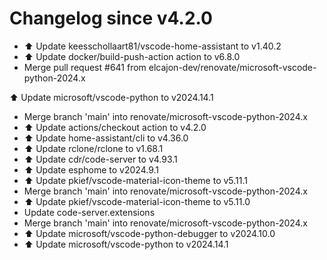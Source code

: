 # Changelog since v4.2.0
- ⬆️ Update keesschollaart81/vscode-home-assistant to v1.40.2 
- ⬆️ Update docker/build-push-action action to v6.8.0 
- Merge pull request #641 from elcajon-dev/renovate/microsoft-vscode-python-2024.x

⬆️ Update microsoft/vscode-python to v2024.14.1 
- Merge branch 'main' into renovate/microsoft-vscode-python-2024.x 
- ⬆️ Update actions/checkout action to v4.2.0 
- ⬆️ Update home-assistant/cli to v4.36.0 
- ⬆️ Update rclone/rclone to v1.68.1 
- ⬆️ Update cdr/code-server to v4.93.1 
- ⬆️ Update esphome to v2024.9.1 
- ⬆️ Update pkief/vscode-material-icon-theme to v5.11.1 
- Merge branch 'main' into renovate/microsoft-vscode-python-2024.x 
- ⬆️ Update pkief/vscode-material-icon-theme to v5.11.0 
- Update code-server.extensions 
- Merge branch 'main' into renovate/microsoft-vscode-python-2024.x 
- ⬆️ Update microsoft/vscode-python-debugger to v2024.10.0 
- ⬆️ Update microsoft/vscode-python to v2024.14.1 
